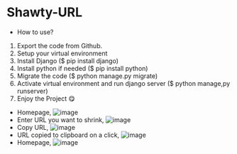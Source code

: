 # Shawty-URL
- How to use?
1. Export the code from Github.
2. Setup your virtual environment
3. Install Django ($ pip install django)
4. Install python if needed ($ pip install python)
5. Migrate the code ($ python manage.py migrate)
6. Activate virtual environment and run django server ($ python manage,py runserver)
7. Enjoy the Project 😋

- Homepage, 
![image](https://user-images.githubusercontent.com/108626421/204132187-1eb94e14-5dda-4ec7-b4c2-218531839f02.png)
- Enter URL you want to shrink,
![image](https://user-images.githubusercontent.com/108626421/204132232-b6c33cf2-bcab-49a8-98b4-6b6c84b5bb62.png)
- Copy URL,
![image](https://user-images.githubusercontent.com/108626421/204132300-8c0c20a3-895e-4dd6-b516-228eea46ef4a.png)
- URL copied to clipboard on a click,
![image](https://user-images.githubusercontent.com/108626421/204132306-9cccd1bf-9303-49db-9642-70ece21ece33.png)
- Homepage,
![image](https://user-images.githubusercontent.com/108626421/204132310-af1a4970-e463-4708-ad4d-18d943f42af0.png)
